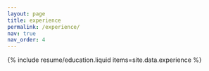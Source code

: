 ```yaml
---
layout: page
title: experience
permalink: /experience/
nav: true
nav_order: 4
---
```


{% include resume/education.liquid items=site.data.experience %}

